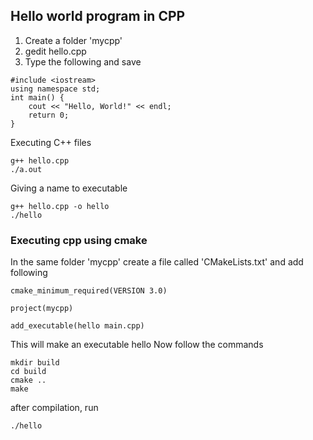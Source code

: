 ## Hello world program in CPP
1. Create a folder 'mycpp'
2. gedit hello.cpp
3. Type the following and save
```
#include <iostream>
using namespace std;
int main() {
    cout << "Hello, World!" << endl;
    return 0;
}
```
Executing C++ files
```
g++ hello.cpp
./a.out
```

Giving a name to executable

```
g++ hello.cpp -o hello
./hello
```
### Executing cpp using cmake

In the same folder 'mycpp' create a file called 'CMakeLists.txt' and add following

```
cmake_minimum_required(VERSION 3.0)

project(mycpp)

add_executable(hello main.cpp)
```
This will make an executable hello
Now follow the commands

```
mkdir build
cd build
cmake ..
make
```
after compilation, run
```
./hello
```

